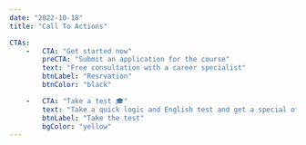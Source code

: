 ```yaml
---
date: "2022-10-18"
title: "Call To Actions"

CTAs:
    -   CTA: "Get started now"
        preCTA: "Submit an application for the course"
        text: "Free consultation with a career specialist"
        btnLabel: "Resrvation"
        btnColor: "black"

    -   CTA: "Take a test 🎓"
        text: "Take a quick logic and English test and get a special offer for tuition at AIT TR"
        btnLabel: "Take the test"
        bgColor: "yellow"
---
```



